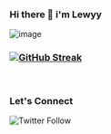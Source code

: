 ### Hi there 👋  i'm Lewyy

![image](https://user-images.githubusercontent.com/104835999/211662784-043b9347-c369-4b00-90c1-02588bfabbeb.png)



### [![GitHub Streak](https://streak-stats.demolab.com?user=lewisushindi&theme=gruvbox_duo)](https://git.io/streak-stats)

</br>

### Let's Connect
<img alt="Twitter Follow" src="https://img.shields.io/twitter/follow/coder_flame?color=informational&label=Twitter&style=social">














